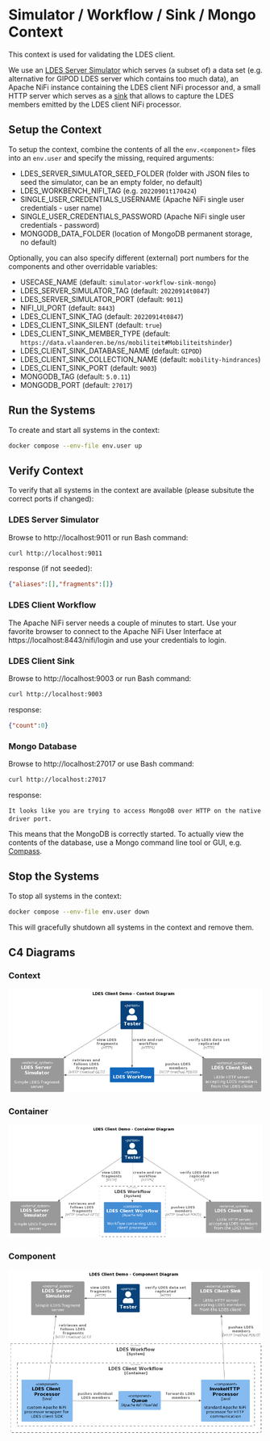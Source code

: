 # Simulator / Workflow / Sink / Mongo Context
This context is used for validating the LDES client.

We use an [LDES Server Simulator](/ldes-server-simulator/README.md) which serves (a subset of) a data set (e.g. alternative for GIPOD LDES server which contains too much data), an Apache NiFi instance containing the LDES client NiFi processor and, a small HTTP server which serves as a [sink](/ldes-client-sink/README.md) that allows to capture the LDES members emitted by the LDES client NiFi processor.

## Setup the Context
To setup the context, combine the contents of all the `env.<component>` files into an `env.user` and specify the missing, required arguments:
* LDES_SERVER_SIMULATOR_SEED_FOLDER (folder with JSON files to seed the simulator, can be an empty folder, no default)
* LDES_WORKBENCH_NIFI_TAG (e.g. `20220901t170424`)
* SINGLE_USER_CREDENTIALS_USERNAME (Apache NiFi single user credentials - user name)
* SINGLE_USER_CREDENTIALS_PASSWORD (Apache NiFi single user credentials - password)
* MONGODB_DATA_FOLDER (location of MongoDB permanent storage, no default)

Optionally, you can also specify different (external) port numbers for the components and other overridable variables:
* USECASE_NAME (default: `simulator-workflow-sink-mongo`)
* LDES_SERVER_SIMULATOR_TAG (default: `20220914t0847`)
* LDES_SERVER_SIMULATOR_PORT (default: `9011`)
* NIFI_UI_PORT (default: `8443`)
* LDES_CLIENT_SINK_TAG (default: `20220914t0847`)
* LDES_CLIENT_SINK_SILENT (default: `true`)
* LDES_CLIENT_SINK_MEMBER_TYPE (default: `https://data.vlaanderen.be/ns/mobiliteit#Mobiliteitshinder`)
* LDES_CLIENT_SINK_DATABASE_NAME (default: `GIPOD`)
* LDES_CLIENT_SINK_COLLECTION_NAME (default: `mobility-hindrances`)
* LDES_CLIENT_SINK_PORT (default: `9003`)
* MONGODB_TAG (default: `5.0.11`)
* MONGODB_PORT (default: `27017`)

## Run the Systems
To create and start all systems in the context:
```bash
docker compose --env-file env.user up
```

## Verify Context
To verify that all systems in the context are available (please subsitute the correct ports if changed):

### LDES Server Simulator
Browse to http://localhost:9011 or run Bash command:
```bash
curl http://localhost:9011
```
response (if not seeded):
```json
{"aliases":[],"fragments":[]}
```

### LDES Client Workflow
The Apache NiFi server needs a couple of minutes to start. Use your favorite browser to connect to the Apache NiFi User Interface at https://localhost:8443/nifi/login and use your credentials to login.

### LDES Client Sink
Browse to http://localhost:9003 or run Bash command:
```bash
curl http://localhost:9003
```
response:
```json
{"count":0}
```

### Mongo Database
Browse to http://localhost:27017 or use Bash command:
```bash
curl http://localhost:27017
```
response:
```text
It looks like you are trying to access MongoDB over HTTP on the native driver port.
```
This means that the MongoDB is correctly started. To actually view the contents of the database, use a Mongo command line tool or GUI, e.g. [Compass](https://www.mongodb.com/products/compass).

## Stop the Systems
To stop all systems in the context:
```bash
docker compose --env-file env.user down
```
This will gracefully shutdown all systems in the context and remove them.

## C4 Diagrams

### Context
![context](./artwork/demo-ldes-client.context.png)

### Container
![container](./artwork/demo-ldes-client.container.png)

### Component
![component](./artwork/demo-ldes-client.component.png)
